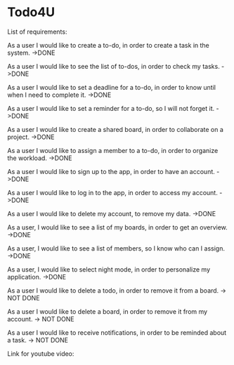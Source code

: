 # Todo4U
List of requirements:

As a user I would like to create a to-do, in order to create a task in the system. ->DONE

As a user I would like to see the list of to-dos, in order to check my tasks. ->DONE

As a user I would like to set a deadline for a to-do, in order to know until when I need to complete it. ->DONE

As a user I would like to set a reminder for a to-do, so I will not forget it.  ->DONE

As a user I would like to create a shared board, in order to collaborate on a project. ->DONE

As a user I would like to assign a member to a to-do, in order to organize the workload. ->DONE

As a user I would like to sign up to the app, in order to have an account. ->DONE

As a user I would like to log in to the app, in order to access my account. ->DONE

As a user I would like to delete my account, to remove my data. ->DONE

As a user, I would like to see a list of my boards, in order to get an overview. ->DONE

As a user, I would like to see a list of members, so I know who can I assign. ->DONE

As a user, I would like to select night mode, in order to personalize my application. ->DONE

As a user I would like to delete a todo, in order to remove it from a board. -> NOT DONE

As a user I would like to delete a board, in order to remove it from my account. -> NOT DONE

As a user I would like to receive notifications, in order to be reminded about a task. -> NOT DONE


Link for youtube video: 
